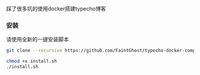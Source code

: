 踩了很多坑的使用docker搭建typecho博客

### 安装
请使用全新的一键安装脚本
```bash
git clone --recursive https://github.com/FaintGhost/typecho-docker-compose.git
```
```bash
chmod +x install.sh
./install.sh
```